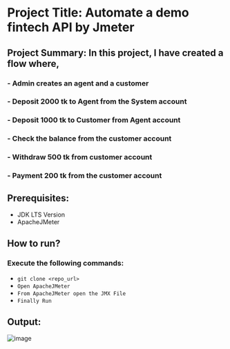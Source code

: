 # Project Title: Automate a demo fintech API by Jmeter

## Project Summary: In this project, I have created a flow where, 
### - Admin creates an agent and a customer
### - Deposit 2000 tk to Agent from the System account
### - Deposit 1000 tk to Customer from Agent account
### - Check the balance from the customer account
### - Withdraw 500 tk from customer account
### - Payment 200 tk from the customer account

## Prerequisites:
- JDK LTS Version
- ApacheJMeter

## How to run?
### Execute the following commands:
- ``` git clone <repo_url> ```
- ``` Open ApacheJMeter ```
- ``` From ApacheJMeter open the JMX File ```
- ``` Finally Run ``` 

## Output:
![image](https://github.com/NaibDihan/demo-transaction-api-jmeter/assets/80912556/1804007e-2de8-447a-9b28-c7d0a77612fb)






